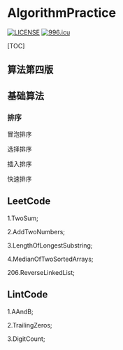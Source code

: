 # AlgorithmPractice

[![LICENSE](https://img.shields.io/badge/license-Anti%20996-blue.svg)](https://github.com/996icu/996.ICU/blob/master/LICENSE)
<a href="https://996.icu"><img src="https://img.shields.io/badge/link-996.icu-red.svg" alt="996.icu"></a>

[TOC]

## 算法第四版

## 基础算法 

### 排序

冒泡排序

选择排序

插入排序

快速排序

## LeetCode

1.TwoSum;

2.AddTwoNumbers;

3.LengthOfLongestSubstring;

4.MedianOfTwoSortedArrays;

206.ReverseLinkedList;

## LintCode

1.AAndB;

2.TrailingZeros;

3.DigitCount;


